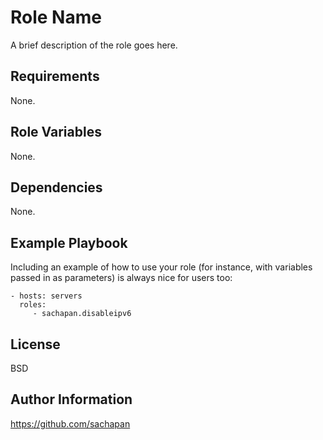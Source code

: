 Role Name
=========

A brief description of the role goes here.

Requirements
------------

None.

Role Variables
--------------

None.

Dependencies
------------

None.

Example Playbook
----------------

Including an example of how to use your role (for instance, with variables passed in as parameters) is always nice for users too:

    - hosts: servers
      roles:
         - sachapan.disableipv6

License
-------

BSD

Author Information
------------------

https://github.com/sachapan